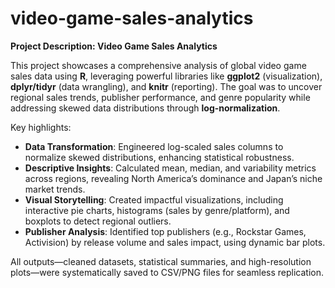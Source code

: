 # video-game-sales-analytics

**Project Description: Video Game Sales Analytics**  

This project showcases a comprehensive analysis of global video game sales data using **R**, leveraging powerful libraries like **ggplot2** (visualization), **dplyr/tidyr** (data wrangling), and **knitr** (reporting). The goal was to uncover regional sales trends, publisher performance, and genre popularity while addressing skewed data distributions through **log-normalization**.  

Key highlights:  
- **Data Transformation**: Engineered log-scaled sales columns to normalize skewed distributions, enhancing statistical robustness.  
- **Descriptive Insights**: Calculated mean, median, and variability metrics across regions, revealing North America’s dominance and Japan’s niche market trends.  
- **Visual Storytelling**: Created impactful visualizations, including interactive pie charts, histograms (sales by genre/platform), and boxplots to detect regional outliers.  
- **Publisher Analysis**: Identified top publishers (e.g., Rockstar Games, Activision) by release volume and sales impact, using dynamic bar plots.   

All outputs—cleaned datasets, statistical summaries, and high-resolution plots—were systematically saved to CSV/PNG files for seamless replication.  
